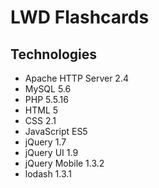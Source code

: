 # LWD Flashcards
## Technologies
- Apache HTTP Server 2.4
- MySQL 5.6
- PHP 5.5.16
- HTML 5
- CSS 2.1
- JavaScript ES5
- jQuery 1.7
- jQuery UI 1.9
- jQuery Mobile 1.3.2
- lodash 1.3.1
